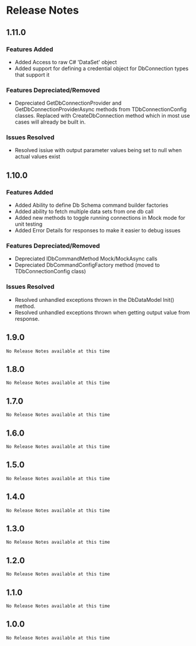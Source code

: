 ﻿# Release Notes

## 1.11.0
### Features Added
- Added Access to raw C# 'DataSet' object
- Added support for defining a credential object for DbConnection types that support it

### Features Depreciated/Removed
- Depreciated GetDbConnectionProvider and GetDbConnectionProviderAsync methods from TDbConnectionConfig classes. Replaced with CreateDbConnection method which in most use cases will already be built in.

### Issues Resolved
- Resolved issiue with output parameter values being set to null when actual values exist

## 1.10.0
### Features Added
- Added Ability to define Db Schema command builder factories
- Added ability to fetch multiple data sets from one db call
- Added new methods to toggle running connections in Mock mode for unit testing 
- Added Error Details for responses to make it easier to debug issues

### Features Depreciated/Removed
- Depreciated IDbCommandMethod Mock/MockAsync calls
- Depreciated DbCommandConfigFactory<TDbConnectionConfig> method (moved to TDbConnectionConfig class)

### Issues Resolved
- Resolved unhandled exceptions thrown in the DbDataModel Init() method.
- Resolved unhandled exceptions thrown when getting output value from response.

## 1.9.0
`No Release Notes available at this time`

## 1.8.0
`No Release Notes available at this time`

## 1.7.0
`No Release Notes available at this time`

## 1.6.0
`No Release Notes available at this time`

## 1.5.0
`No Release Notes available at this time`

## 1.4.0
`No Release Notes available at this time`

## 1.3.0
`No Release Notes available at this time`

## 1.2.0
`No Release Notes available at this time`

## 1.1.0
`No Release Notes available at this time`

## 1.0.0
`No Release Notes available at this time`